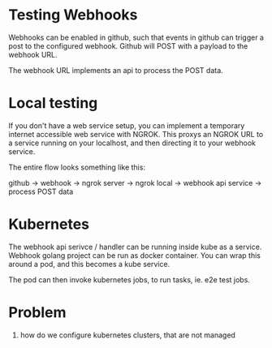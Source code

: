 # Testing Webhooks

Webhooks can be enabled in github, such that events in github can trigger a post to the configured webhook.
Github will POST with a payload to the webhook URL.

The webhook URL implements an api to process the POST data.

# Local testing

If you don't have a web service setup, you can implement a temporary internet accessible web service with NGROK.
This proxys an NGROK URL to a service running on your localhost, and then directing it to your webhook service.

The entire flow looks something like this:

github -> webhook -> ngrok server -> ngrok local -> webhook api service -> process POST data

# Kubernetes

The webhook api serivce / handler can be running inside kube as a service. Webhook golang project can be run
as docker container. You can wrap this around a pod, and this becomes a kube service.

The pod can then invoke kubernetes jobs, to run tasks, ie. e2e test jobs.


# Problem

1. how do we configure kubernetes clusters, that are not managed
